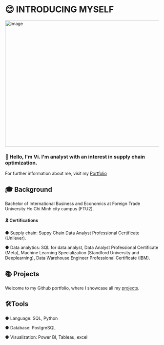 # 😊 INTRODUCING MYSELF
<img width="1664" height="414" alt="image" src="https://github.com/user-attachments/assets/087eb0c7-994a-411d-bc83-45a8fc8745bf" />

### 👋 Hello, I'm Vi. I'm analyst with an interest in supply chain optimization. 
For further information about me, visit my [Portfolio](https://tuongvi04092004.wixstudio.com/portfolio)

## 🎓 Background
Bachelor of International Business and Economics at Foreign Trade University Ho Chi Minh city campus (FTU2).
#### 🎗️ Certifications
● Supply chain: Suppy Chain Data Analyst Professional Certificate (Unilever).

● Data analytics: SQL for data analyst, Data Analyst Professional Certificate (Meta), Machine Learning Specialization (Standford University and Deeplearning), Data Warehouse Engineer Professional Certificate (IBM).

## 📚 Projects
Welcome to my Github portfolio, where I showcase all my [projects](https://github.com/Tuong-Vi04/Vi_Github_Portfolio/blob/main/README.md).
## 🛠️Tools
● Language: SQL, Python

● Database: PostgreSQL

● Visualization: Power BI, Tableau, excel


